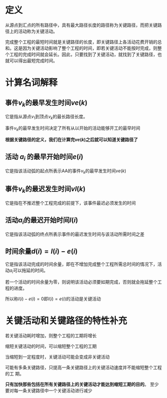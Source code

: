 # 定义

从源点到汇点的所有路径中，具有最大路径长度的路径称为关键路径，而把关键路径上的活动称为关键活动。

完成整个工程的最短时间就是关键路径的长度，即关键路径上各活动花费开销的总和。这是因为关键活动影响了整个工程的时间，即若关键活动不能按时完成，则整个工程的完成时间就会延长。因此，只要找到了关键活动，就找到了关键路径，也就可以得出最短完成时间。

# 计算名词解释

## 事件$v_k$的最早发生时间$ve(k)$

它是指从源点$v_1$到顶点$v_k$的最长路径长度。

事件$v_k$的最早发生时间决定了所有从以开始的活动能够开工的最早时间

**根据关键路径的定义，我们在计算完$ve(k)$之后就可以知道关键路径了**

## 活动 $a_i$ 的最早开始时间$e(i)$

它是指该活动弧的起点所表示AA的事件$v_k$的最早发生时间$ve(k)$

## 事件$v_k$的最迟发生时间$vl(k)$

它是指在不推迟整个工程完成的前提下，该事件最迟必须发生的时间

## 活动$a_i$的最迟开始时间$l(i)$

它是指该活动弧的终点所表示事件的最迟发生时间与该活动所需时间之差

## 时间余量$d(i) = l(i)-e(i)$

它是指该活动完成的时间余量，即在不增加完成整个工程所需总时间的情况下，活动$a_i$可以拖延的时间。

若一个活动的时间余量为零，则说明该活动必须要如期完成，否则就会拖延整个工程的进度。

所以称$l(i)-e(i)=0$即$l(i) = e(i)$的活动是关键活动

# 关键活动和关键路径的特性补充

若关键活动耗时增加，则整个工程的工期将增长

缩短关键活动的时间，可以缩短整个工程的工期

当缩短到一定程度时，关键活动可能会变成非关键活动

可能有多条关键路径，只提高一条关键路径上的关键活动速度并不能缩短整个工程的工
期。

**只有加快那些包括在所有关键路径上的关键活动才能达到缩短工期的目的**。
至少要对每一条关键路径中一个关键活动进行减少
